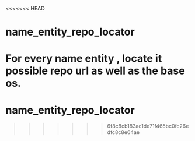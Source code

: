 <<<<<<< HEAD
# name_entity_repo_locator
For every name entity , locate it possible repo url as well as the base os. 
=======
# name_entity_repo_locator
>>>>>>> 6f8c8cb183ac1de71f465bc0fc26edfc8c8e64ae
